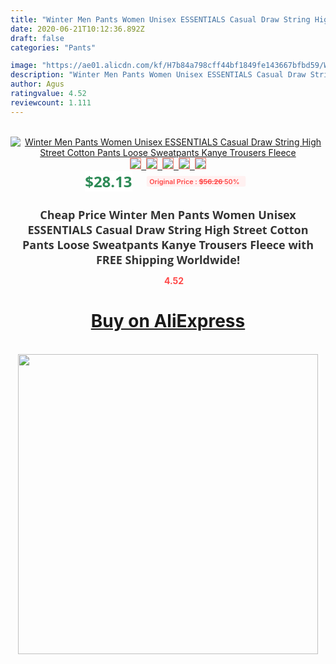```yaml
---
title: "Winter Men Pants Women Unisex ESSENTIALS Casual Draw String High Street Cotton Pants Loose Sweatpants Kanye Trousers Fleece"
date: 2020-06-21T10:12:36.892Z
draft: false
categories: "Pants"

image: "https://ae01.alicdn.com/kf/H7b84a798cff44bf1849fe143667bfbd59/Winter-Men-Pants-Women-Unisex-ESSENTIALS-Casual-Draw-String-High-Street-Cotton-Pants-Loose-Sweatpants-Kanye.jpg"
description: "Winter Men Pants Women Unisex ESSENTIALS Casual Draw String High Street Cotton Pants Loose Sweatpants Kanye Trousers Fleece"
author: Agus
ratingvalue: 4.52
reviewcount: 1.111
---
```

<br>
<div style="text-align: center;">
<a href="https://s.click.aliexpress.com/e/_Amfrvj" target="_blank" rel="nofollow noopener noreferrer"><img alt="Winter Men Pants Women Unisex ESSENTIALS Casual Draw String High Street Cotton Pants Loose Sweatpants Kanye Trousers Fleece" class="magnifier-image" src="https://ae01.alicdn.com/kf/H7b84a798cff44bf1849fe143667bfbd59/Winter-Men-Pants-Women-Unisex-ESSENTIALS-Casual-Draw-String-High-Street-Cotton-Pants-Loose-Sweatpants-Kanye.jpg_640x640.jpg">
<br>
<img style="border:1px solid salmon" src="https://ae01.alicdn.com/kf/H7b84a798cff44bf1849fe143667bfbd59/Winter-Men-Pants-Women-Unisex-ESSENTIALS-Casual-Draw-String-High-Street-Cotton-Pants-Loose-Sweatpants-Kanye.jpg_120x120.jpg">&nbsp;&nbsp;<img style="border:1px solid salmon" src="https://ae01.alicdn.com/kf/Hbb5eb358b15548a8bbab176e722cd289Q/Winter-Men-Pants-Women-Unisex-ESSENTIALS-Casual-Draw-String-High-Street-Cotton-Pants-Loose-Sweatpants-Kanye.jpg_120x120.jpg">&nbsp;&nbsp;<img style="border:1px solid salmon" src="https://ae01.alicdn.com/kf/H1625970130a1441985251c39ae035cbe5/Winter-Men-Pants-Women-Unisex-ESSENTIALS-Casual-Draw-String-High-Street-Cotton-Pants-Loose-Sweatpants-Kanye.jpg_120x120.jpg">&nbsp;&nbsp;<img style="border:1px solid salmon" src="https://ae01.alicdn.com/kf/H22ab609dbef147a183089cea01287db9D/Winter-Men-Pants-Women-Unisex-ESSENTIALS-Casual-Draw-String-High-Street-Cotton-Pants-Loose-Sweatpants-Kanye.jpg_120x120.jpg">&nbsp;&nbsp;<img style="border:1px solid salmon" src="https://ae01.alicdn.com/kf/H10c5564164524d718811932ddb520461o/Winter-Men-Pants-Women-Unisex-ESSENTIALS-Casual-Draw-String-High-Street-Cotton-Pants-Loose-Sweatpants-Kanye.jpg_120x120.jpg"></a></div><br0>
<div style="text-align: center;"><span style="background-color: white; border: 0px; box-sizing: border-box; color: seagreen; display: inline-block; font-family: &quot;open sans&quot; , &quot;arial&quot; , &quot;helvetica&quot; , sans-serif , &quot;heiti&quot;; font-size: 24px; font-stretch: inherit; font-weight: 700; line-height: inherit; margin: 0px 10px 0px 0px; padding: 0px; vertical-align: middle;">$28.13 </span>
<span style="background: rgb(255 , 241 , 241); border-radius: 3px; border: 0px; box-sizing: border-box; color: #ff4747; display: inline-block; font-family: inherit; font-size: 12px; font-stretch: inherit; font-style: inherit; font-variant: inherit; font-weight: 600; line-height: inherit; margin: 0px; padding: 2px 5px; transform: scale(0.9); vertical-align: middle;">Original Price : <b style="text-decoration: line-through;">$56.26 </b> 50%&nbsp;&nbsp;</span></div>
<h1 style="color: #333333; display: inline-block; font-family: &quot;open sans&quot; , &quot;arial&quot; , &quot;helvetica&quot; , sans-serif , &quot;heiti&quot;; font-size: 18px; font-stretch: inherit; font-weight: 700; text-align: center;">Cheap Price Winter Men Pants Women Unisex ESSENTIALS Casual Draw String High Street Cotton Pants Loose Sweatpants Kanye Trousers Fleece with FREE Shipping Worldwide!</h1>
<div style="color: #ff4747; text-align: center;">
<img src="https://4.bp.blogspot.com/-M0ZcTcb-5uY/XleCXlxnR4I/AAAAAAAAAEc/OrjgMkXV1oMQFaCRZj5HQwOCBcu3w1FegCPcBGAYYCw/s1600/star.png" style="height: 15px;">&nbsp;<b>4.52</b></div>
<div class="button_cont" align="center"><a class="buynow_a" href="https://s.click.aliexpress.com/e/_Amfrvj" target="_blank" rel="nofollow noopener noreferrer"><H1>Buy on AliExpress</H1></a></div><br>
<div class="separator" style="clear: both; text-align: center;">
<img src="https://lh3.googleusercontent.com/-pTy5HemUv9M/XlePHvY0dAI/AAAAAAAAAE4/0nX5iRUoIWY8eMW9Dpxeirr157OZliDIgCLcBGAsYHQ/s1600/badge.gif" width="480">
</div>
